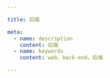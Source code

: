 ```yaml
---

title: 后端

meta:
  - name: description
    content: 后端
  - name: keywords
    content: web，back-end，后端

---
```

